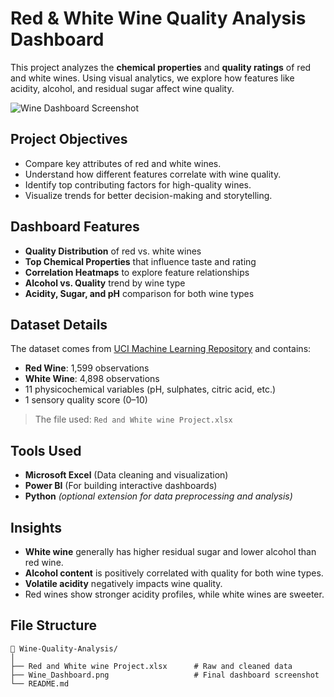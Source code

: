 #  Red & White Wine Quality Analysis Dashboard

This project analyzes the **chemical properties** and **quality ratings** of red and white wines. Using visual analytics, we explore how features like acidity, alcohol, and residual sugar affect wine quality.

![Wine Dashboard Screenshot](./Wine_Dashboard.png)

##  Project Objectives

- Compare key attributes of red and white wines.
- Understand how different features correlate with wine quality.
- Identify top contributing factors for high-quality wines.
- Visualize trends for better decision-making and storytelling.

##  Dashboard Features

- **Quality Distribution** of red vs. white wines
- **Top Chemical Properties** that influence taste and rating
- **Correlation Heatmaps** to explore feature relationships
- **Alcohol vs. Quality** trend by wine type
- **Acidity, Sugar, and pH** comparison for both wine types

##  Dataset Details

The dataset comes from [UCI Machine Learning Repository](https://archive.ics.uci.edu/ml/datasets/Wine+Quality) and contains:

- **Red Wine**: 1,599 observations
- **White Wine**: 4,898 observations
- 11 physicochemical variables (pH, sulphates, citric acid, etc.)
- 1 sensory quality score (0–10)

> The file used: `Red and White wine Project.xlsx`

##  Tools Used

- **Microsoft Excel** (Data cleaning and visualization)
- **Power BI** (For building interactive dashboards)
- **Python** *(optional extension for data preprocessing and analysis)*

##  Insights

- **White wine** generally has higher residual sugar and lower alcohol than red wine.
- **Alcohol content** is positively correlated with quality for both wine types.
- **Volatile acidity** negatively impacts wine quality.
- Red wines show stronger acidity profiles, while white wines are sweeter.

##  File Structure

```plaintext
📁 Wine-Quality-Analysis/
│
├── Red and White wine Project.xlsx      # Raw and cleaned data
├── Wine_Dashboard.png                   # Final dashboard screenshot
└── README.md
